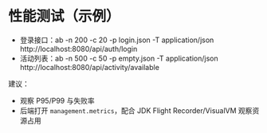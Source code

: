 # 性能测试（示例）

- 登录接口：ab -n 200 -c 20 -p login.json -T application/json http://localhost:8080/api/auth/login
- 活动列表：ab -n 500 -c 50 -p empty.json -T application/json http://localhost:8080/api/activity/available

建议：
- 观察 P95/P99 与失败率
- 后端打开 `management.metrics`，配合 JDK Flight Recorder/VisualVM 观察资源占用

